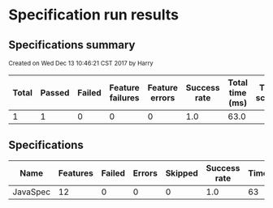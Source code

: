 # Specification run results

## Specifications summary

<small>Created on Wed Dec 13 10:46:21 CST 2017 by Harry</small>

| Total          | Passed          | Failed          | Feature failures | Feature errors   | Success rate        | Total time (ms) |  Total scores   |                          
|----------------|-----------------|-----------------|------------------|------------------|---------------------|-----------------|-----------------|
| 1 | 1 | 0 | 0  | 0 | 1.0| 63.0   |                 |

## Specifications


|Name  | Features | Failed | Errors | Skipped | Success rate | Time |
|------|----------|--------|--------|---------|--------------|------|
| JavaSpec | 12 | 0 | 0 | 0 | 1.0 | 63 |
